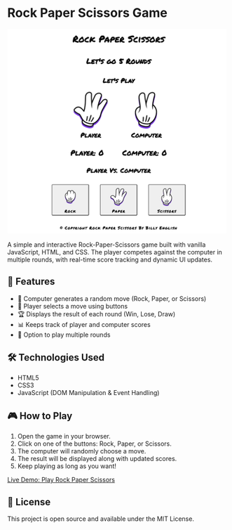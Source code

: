 <h1>Rock Paper Scissors Game</h1>

<img src="./images/Rock_Paper_Scissors_Game_Image.png" width="500">

<p>
    A simple and interactive Rock-Paper-Scissors game built with vanilla JavaScript, HTML, and CSS. The player competes against the computer in multiple rounds, with real-time score tracking and dynamic UI updates.
<p>

<h2>🚀 Features</h2>

<ul>
    <li>🧠 Computer generates a random move (Rock, Paper, or Scissors)</li>
    <li>🧍 Player selects a move using buttons</li>
    <li>🏆 Displays the result of each round (Win, Lose, Draw)</li>
    <li>📊 Keeps track of player and computer scores</li>
    <li>🔁 Option to play multiple rounds</li>
</ul>

<h2>🛠️ Technologies Used</h2>

<ul>
    <li>HTML5</li>
    <li>CSS3</li>
    <li>JavaScript (DOM Manipulation & Event Handling)</li>
</ul>

<h2>🎮 How to Play</h2>

<ol>
    <li>Open the game in your browser.</li>
    <li>Click on one of the buttons: Rock, Paper, or Scissors.</li>
    <li>The computer will randomly choose a move.</li>
    <li>The result will be displayed along with updated scores.</li>
    <li>Keep playing as long as you want!</li>
</ol>

<a href="https://billyenglish.github.io/Rock_Paper_Scissors/">Live Demo: Play Rock Paper Scissors</a>

<h2>📄 License</h2>

<p>This project is open source and available under the MIT License.</p>


